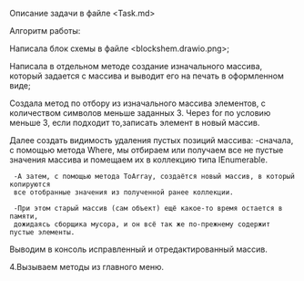 Описание задачи в файле <Task.md>

Алгоритм работы:

Написала блок схемы в файле <blockshem.drawio.png>;

Написала в отдельном методе создание изначального массива, который задается с массива и выводит его на печать в оформленном виде;

Создала метод по отбору из изначального массива элементов, с количеством символов меньше заданных 3. Через for по условию меньше 3, если подходит то,записать элемент в новый массив.

 Далее создать видимость удаления пустых позиций массива:
     -сначала, с помощью метода Where, мы отбираем или получаем все не пустые 
     значения массива и помещаем их в  коллекцию типа IEnumerable<string>.

     -А затем, с помощью метода ToArray, создаётся новый массив, в который копируются 
     все отобранные значения из полученной ранее коллекции.

     -При этом старый массив (сам объект) ещё какое-то время остается в памяти, 
     дожидаясь сборщика мусора, и он всё так же по-прежнему содержит пустые элементы.
Выводим в консоль исправленный и отредактированный массив.

4.Вызываем методы из главного меню.
